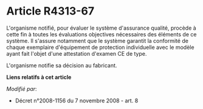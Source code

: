 # Article R4313-67

L'organisme notifié, pour évaluer le système d'assurance qualité, procède à cette fin à toutes les évaluations objectives
nécessaires des éléments de ce système. Il s'assure notamment que le système garantit la conformité de chaque exemplaire
d'équipement de protection individuelle avec le modèle ayant fait l'objet d'une attestation d'examen CE de type. 

L'organisme notifie sa décision au fabricant.

**Liens relatifs à cet article**

_Modifié par_:

  - Décret n°2008-1156 du 7 novembre 2008 - art. 8
